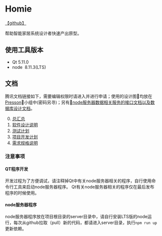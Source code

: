# Homie

[【github】](https://github.com/bakabird/homie)

帮助智能家居系统设计者快速产出原型。

## 使用工具版本
* Qt 5.11.0
* node  8.11.3(LTS)

## 文档

腾讯文档链接如下，需要编辑权限时请进入并进行申请；使用的设计图均放在[Presson](http://www.processon.com/team/invite/5b38ea4ce4b06bb4a4269980/uUYTdM54)小组中(密码另寻)；另有[node服务器数据相关服务的接口文档以及数据库设计文档](http://www.bakabird.top:25020/)。

0. [总汇总](https://docs.qq.com/sheet/BJSnlo2XeUgf4w40Yl3AXIKQ46Hest1VElQP1me8sv2zny1i39gZHO1XUM0V1rntt74Hy4DV0)
1. [软件设计说明](https://docs.qq.com/doc/BJSnlo2XeUgf4zj9sU0XNxIy2bKRP147tP8H0)
2. [测试计划](https://docs.qq.com/doc/BJSnlo2XeUgf4qiHVU0PBpNv3qdYkf4VbpPT3)
3. [项目开发计划](https://docs.qq.com/doc/BJSnlo2XeUgf4vIuq43tUlWr1WO1810H685u0)
4. [需求规格说明](https://docs.qq.com/doc/BJSnlo2XeUgf4dYngl0i8UyL2c5Bf93o8uYZ2)

### 注意事项

#### QT程序开发

开发过程为了方便调试，请注释掉Qt中有关node服务器相关的程序，自行使用命令行工具来启动node服务器程序。
Qt有关node服务器相关的程序仅在最后发布程序的时候使用。

#### node服务器程序
node服务器程序放在项目根目录的server目录中，请自行安装LTS版的node运行，每次从github拉取（pull）新的代码，都请进入server目录，执行`npm run up`更新依赖。
